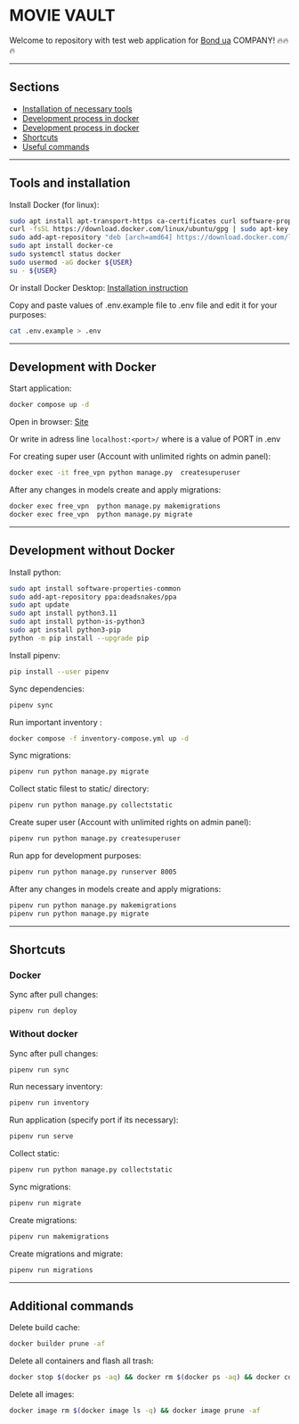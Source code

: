 # MOVIE VAULT 

Welcome to repository with test web application for [Bond ua](https://bond.ua/) COMPANY! 🔥🔥🔥

---

## Sections

- [Installation  of necessary tools](#tools-and-installation)
- [Development process in docker](#development-with-docker)
- [Development process in docker](#development-without-docker)
- [Shortcuts](#shortcuts)
- [Useful commands](#additional-commands)

---

## Tools and installation

Install Docker (for linux):

```bash
sudo apt install apt-transport-https ca-certificates curl software-properties-common
curl -fsSL https://download.docker.com/linux/ubuntu/gpg | sudo apt-key add -
sudo add-apt-repository "deb [arch=amd64] https://download.docker.com/linux/ubuntu focal stable"
sudo apt install docker-ce
sudo systemctl status docker
sudo usermod -aG docker ${USER}
su - ${USER}
```

Or install Docker Desktop: [Installation instruction](https://docs.docker.com/desktop/install/windows-install/)

Copy and paste values of .env.example file to .env file and edit it for your purposes:

```bash
cat .env.example > .env
```

---

## Development with Docker

Start application:

```bash
docker compose up -d
```

Open in browser: [Site](http://localhost:8005/)

Or write in adress line `localhost:<port>/` where <port> is a value of PORT in .env

For creating super user (Account with unlimited rights on admin panel):

```bash
docker exec -it free_vpn python manage.py  createsuperuser
```

After any changes in models create and apply migrations:

```bash
docker exec free_vpn  python manage.py makemigrations
docker exec free_vpn  python manage.py migrate
```

---

## Development without Docker

Install python:

```bash
sudo apt install software-properties-common
sudo add-apt-repository ppa:deadsnakes/ppa
sudo apt update
sudo apt install python3.11
sudo apt install python-is-python3
sudo apt install python3-pip
python -m pip install --upgrade pip
```

Install pipenv:

```bash
pip install --user pipenv
```

Sync dependencies:

```bash
pipenv sync
```

Run important inventory :

```bash
docker compose -f inventory-compose.yml up -d
```

Sync migrations:

```bash
pipenv run python manage.py migrate
```

Collect static filest to static/ directory:

```bash
pipenv run python manage.py collectstatic
```

Create super user (Account with unlimited rights on admin panel):

```bash
pipenv run python manage.py createsuperuser
```

Run app for development purposes:

```bash
pipenv run python manage.py runserver 8005
```

After any changes in models create and apply migrations:

```bash
pipenv run python manage.py makemigrations
pipenv run python manage.py migrate
```

---

## Shortcuts

### Docker

Sync after pull changes:
```bash
pipenv run deploy
```

### Without docker 

Sync after pull changes:
```bash
pipenv run sync
```

Run necessary inventory:
```bash
pipenv run inventory
```
Run application (specify port if its necessary):
```bash
pipenv run serve
```

Collect static:
```bash
pipenv run python manage.py collectstatic
```

Sync migrations:
```bash
pipenv run migrate
```

Create migrations:
```bash
pipenv run makemigrations
```

Create migrations and migrate:
```bash
pipenv run migrations
```

---

## Additional commands

Delete build cache:
```bash
docker builder prune -af
```

Delete all containers and flash all trash:

```bash
docker stop $(docker ps -aq) && docker rm $(docker ps -aq) && docker container prune -f
```

Delete all images:

```bash
docker image rm $(docker image ls -q) && docker image prune -af
```
